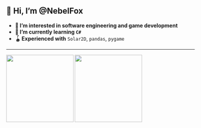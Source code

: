 👋 Hi, I’m @NebelFox  
---
- **👀 I’m interested in software engineering and game development**
- **🌱 I’m currently learning `C#`**
- **🪀 Experienced with** `Solar2D`, `pandas`, `pygame`

<!--
---
![NebelFox's GitHub stats](https://github-readme-stats.vercel.app/api?username=NebelFox&show_icons=true&theme=nightowl&border_radius=15)  
![NebelFox's GitHub stats](https://github-readme-stats.vercel.app/api/top-langs/?username=NebelFox&theme=nightowl&hide=cmake&layout=compact&border_radius=15&card_width=445)
-->

---
<img src="https://github-readme-stats.vercel.app/api?username=NebelFox&show_icons=true&theme=nightowl&border_radius=20" align="left" height="180">
<img src="https://github-readme-stats.vercel.app/api/top-langs/?username=NebelFox&theme=nightowl&hide=cmake&layout=compact&border_radius=20" height="180">
